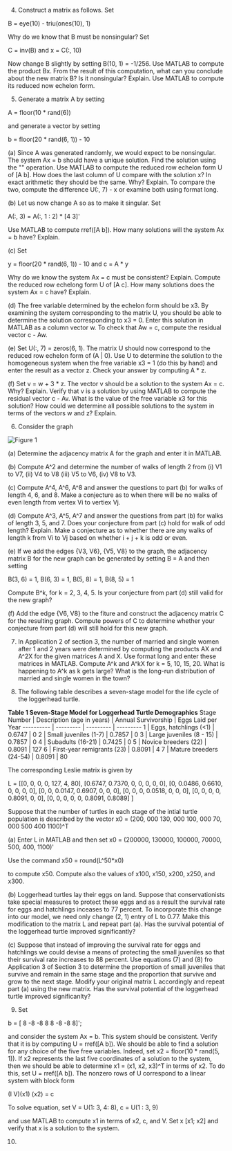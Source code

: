 4. Construct a matrix as follows. Set

B = eye(10) - triu(ones(10), 1)

Why do we know that B must be nonsingular? Set

C = inv(B) and x = C(:, 10)

Now change B slightly by setting B(10, 1) = -1/256. Use MATLAB to compute the product Bx. From the result of this computation, what can you conclude about the new matrix B? Is it nonsingular? Explain. Use MATLAB to compute its reduced now echelon form.

5. Generate a matrix A by setting

A = floor(10 * rand(6))

and generate a vector by setting

b = floor(20 * rand(6, 1)) - 10

(a) Since A was generated randomly, we would expect to be nonsingular. The system Ax = b should have a unique solution. Find the solution using the "\" operation. Use MATLAB to compute the reduced row echelon form U of [A b]. How does the last column of U compare with the solution x? In exact arithmetic they should be the same. Why? Explain. To compare the two, compute the difference U(:, 7) - x or examine both using format long.

(b) Let us now change A so as to make it singular. Set

A(:, 3) = A(:, 1 : 2) * [4 3]'

Use MATLAB to compute rref([A b]). How many solutions will the system Ax = b have? Explain.

(c) Set

y = floor(20 * rand(6, 1)) - 10 and c = A * y

Why do we know the system Ax = c must be consistent? Explain. Compute the reduced row echelong form U of [A c]. How many solutions does the system Ax = c have? Explain.

(d) The free variable determined by the echelon form should be x3. By examining the system corresponding to the matrix U, you should be able to determine the solution corresponding to x3 = 0. Enter this solution in MATLAB as a column vector w. To check that Aw = c, compute the residual vector c - Aw.

(e) Set U(:, 7) = zeros(6, 1). The matrix U should now correspond to the reduced row echelon form of (A | 0). Use U to determine  the solution to the homogeneous system when the free variable x3 = 1 (do this by hand) and enter the result as a vector z. Check your answer by computing A * z.

(f) Set v = w + 3 * z. The vector v should be a solution to the system Ax = c. Why? Explain. Verify that v is a solution by using MATLAB to compute the residual vector c - Av. What is the value of the free variable x3 for this solution? How could we determine all possible solutions to the system in terms of the vectors w and z? Explain.

6. Consider the graph

![Figure 1](https://www.github.com/partloer/linear_algebra_with_applications/1_matrices_and_systems_of_equations/figure1.jpg)

(a) Determine the adjacency matrix A for the graph and enter it in MATLAB.

(b) Compute A^2 and determine the number of walks of length 2 from (i) V1 to V7, (ii) V4 to V8 (iii) V5 to V6, (iv) V8 to V3.

(c) Compute A^4, A^6, A^8 and answer the questions to part (b) for walks of length 4, 6, and 8. Make a conjecture as to when there will be no walks of even length from vertex Vi to vertiex Vj.

(d) Compute A^3, A^5, A^7 and answer the questions from part (b) for walks of length 3, 5, and 7. Does your conjecture from part (c) hold for walk of odd length? Explain. Make a conjecture as to whether there are any walks of length k from Vi to Vj based on whether i + j + k is odd or even.

(e) If we add the edges {V3, V6}, {V5, V8} to the graph, the adjacency matrix B for the new graph can be generated by setting B = A and then setting

B(3, 6) = 1, B(6, 3) = 1, B(5, 8) = 1, B(8, 5) = 1

Compute B^k, for k = 2, 3, 4, 5. Is your conjecture from part (d) still valid for the new graph?

(f) Add the edge {V6, V8} to the fiture and construct the adjacency matrix C for the resulting graph. Compute powers of C to determine whether your conjecture from part (d) will still hold for this new graph.

7. In Application 2 of section 3, the number of married and single women after 1 and 2 years were determined by computing the products AX and A^2X for the given matrices A and X. Use format long and enter these matrices in MATLAB. Compute A^k and A^kX for k = 5, 10, 15, 20. What is happening to A^k as k gets large? What is the long-run distribution of married and single women in the town?

8. The following table describes a seven-stage model for the life cycle of the loggerhead turtle.

**Table 1 Seven-Stage Model for Loggerhead Turtle Demographics**
Stage Number | Description (age in years) | Annual Survivorship | Eggs Laid per Year
---------- | --------- | --------- | ---------
1 | Eggs, hatchlings (<1) | 0.6747 | 0
2 | Small juveniles (1-7) | 0.7857 | 0
3 | Large juveniles (8 - 15) | 0.7857 | 0
4 | Subadults (16-21) | 0.7425 | 0
5 | Novice breeders (22) | 0.8091 | 127
6 | First-year remigrants (23) | 0.8091 | 4
7 | Mature breeders (24-54) | 0.8091 | 80

The corresponding Leslie matrix is given by

L = [[0, 0, 0, 0, 127, 4, 80], [0.6747, 0.7370, 0, 0, 0, 0, 0], [0, 0.0486, 0.6610, 0, 0, 0, 0], [0, 0, 0.0147, 0.6907, 0, 0, 0], [0, 0, 0, 0.0518, 0, 0, 0], [0, 0, 0, 0, 0.8091, 0, 0], [0, 0, 0, 0, 0, 0.8091, 0.8089] ]

Suppose that the number of turtles in each stage of the intial turtle population is described by the vector x0 = (200, 000 130, 000 100, 000 70, 000 500 400 1100)^T

(a) Enter L in MATLAB and then set x0 = (200000, 130000, 100000, 70000, 500, 400, 1100)'

Use the command x50 = round(L^50*x0)

to compute x50. Compute also the values of x100, x150, x200, x250, and x300.

(b) Loggerhead turtles lay their eggs on land. Suppose that conservationists take special measures to protect these eggs and as a result the survival rate for eggs and hatchlings inceases to 77 percent. To incorporate this change into our model, we need only change (2, 1) entry of L to 0.77. Make this modification to the matrix L and repeat part (a). Has the survival potential of the loggerhead turtle improved significantly?

(c) Suppose that instead of improving the survival rate for eggs and hatchlings we could devise a means of protecting the small juveniles so that their survival rate increases to 88 percent. Use equations (7) and (8) fro Application 3 of Section 3 to determine the proportion of small juveniles that survive and remain in the same stage and the proportion that survive and grow to the next stage. Modify your original matrix L accordingly and repeat part (a) using the new matrix. Has the survival potential of the loggerhead turtle improved significanlty?

9. Set

b = [ 8 -8 -8 8 8 -8 -8 8]';

and consider the system Ax = b. This system should be consistent. Verify that it is by computing U = rref([A b]). We should be able to find a solution for any choice of the five free variables. Indeed, set x2 = floor(10 * rand(5, 1)). If x2 represents the last five coordinates of a solution to the system, then we should be able to determine x1 = (x1, x2, x3)^T in terms of x2. To do this, set U = rref([A b]). The nonzero rows of U correspond to a linear system with block form

(I V)(x1) 
     (x2) = c

To solve equation, set V = U(1: 3, 4: 8), c = U(1 : 3, 9)

and use MATLAB to compute x1 in terms of x2, c, and V. Set x  [x1; x2] and verify that x is a solution to the system.

10. 